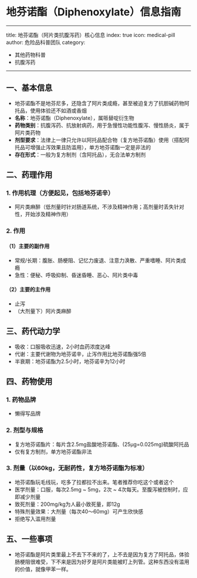 # 地芬诺酯（Diphenoxylate）信息指南
---
title: 地芬诺酯（阿片类抗腹泻药）核心信息
index: true
icon: medical-pill
author: 危险品科普团队
category:
  - 其他药物科普
  - 抗腹泻药
---

## 一、基本信息
- 地芬诺酯不是地芬尼多，还隐含了阿片类成瘾，甚至被迫复方了抗胆碱药物阿托品，使用体验还不如酒或香烟
- **名称**：地芬诺酯（Diphenoxylate），属哌替啶衍生物
- **药物类别**：抗腹泻药、抗放射病药，用于急慢性功能性腹泻、慢性肠炎，属于阿片类药物
- **剂型要求**：法律上一律只允许以阿托品配合物（复方地芬诺酯）使用（搭配阿托品可增强止泻效果且防滥用），单方地芬诺酯一定是非法的
- **存在形式**：一般为复方制剂（含阿托品），无合法单方制剂


## 二、药理作用
### 1. 作用机理（方便起见，包括地芬诺辛）
- 阿片类麻醉（低剂量时针对肠道系统，不涉及精神作用；高剂量时丢失针对性，开始涉及精神作用）

### 2. 作用
#### （1）主要的副作用
- 常规/长期：腹胀、肠梗阻、记忆力废退、注意力涣散、严重嗜睡、阿片类成瘾
- 急性：便秘、呼吸抑制、昏迷昏睡、恶心、阿片类中毒

#### （2）主要的主作用
- 止泻
- （大剂量下）阿片类麻醉


## 三、药代动力学
- 吸收：口服吸收迅速，2小时血药浓度达峰
- 代谢：主要代谢物为地芬诺辛，止泻作用比地芬诺酯强5倍
- 半衰期：地芬诺酯为2.5小时，地芬诺辛为12小时


## 四、药物使用
### 1. 药物品牌
- 懒得写品牌

### 2. 剂型与规格
- 复方地芬诺酯片：每片含2.5mg盐酸地芬诺酯、(25μg=0.025mg)硫酸阿托品
- 仅有复方制剂，单方地芬诺酯非法

### 3. 剂量（以60kg，无耐药性，复方地芬诺酯为标准）
- 地芬诺酯玩毛线玩，吃多了拉都拉不出来。笔者推荐你吃这个或者这个
- 医学剂量：口服，每次2.5mg ~ 5mg，2次 ~ 4次每天。至腹泻被控制时，应即减少剂量
- 致死剂量：200mg/kg为人最小致死量，即12g
- 特殊剂量效果：大剂量（每次40～60mg）可产生欣快感
- 拒绝写入滥用剂量


## 五、一些事项
- 地芬诺酯是阿片类里最上不去下不来的了，上不去是因为复方了阿托品，体验肠梗阻很难受，下不来是因为好歹是阿片类能被盯上列管。这种东西没有滥用的价值，就像甲苯一样。